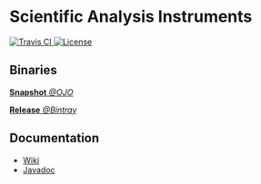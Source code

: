# Scientific Analysis Instruments

<a href="https://travis-ci.org/Scientific-Analysis-Instruments/uk.co.saiman">
  <img src="http://img.shields.io/travis/Scientific-Analysis-Instruments/uk.co.saiman.svg"
      alt="Travis CI">
</a>
<a href="https://tldrlegal.com/license/gnu-general-public-license-v3-%28gpl-3%29">
  <img src="https://img.shields.io/badge/license-GPL3-blue.svg"
      alt="License">
</a>

## Binaries

[**Snapshot** *@OJO*](https://oss.jfrog.org/artifactory/simple/libs-snapshot/uk/co/saiman/)

[**Release** *@Bintray*](https://bintray.com/sai/uk.co.saiman)

## Documentation

* [Wiki](https://github.com/Scientific-Analysis-Instruments/uk.co.saiman/wiki)
* [Javadoc](https://scientific-analysis-instruments.github.io/uk.co.saiman/)
